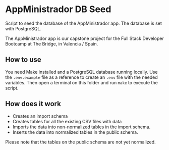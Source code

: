 # AppMinistrador DB Seed

Script to seed the database of the AppMinistrador app. The database is set with PostgreSQL.

The AppMinistrador app is our capstone project for the Full Stack Developer Bootcamp at The Bridge, in Valencia / Spain.  

## How to use

You need Make installed and a PostgreSQL database running locally. Use the `.env.example` file as a reference to create an `.env` file with the needed variables. Then open a terminal on this folder and run `make` to execute the script.

## How does it work

- Creates an import schema
- Creates tables for all the existing CSV files with data
- Imports the data into non-normalized tables in the import schema.
- Inserts the data into normalized tables in the public schema.

Please note that the tables on the public schema are not yet normalized.
